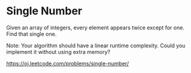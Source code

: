 # Single Number

Given an array of integers, every element appears twice except for one. Find that single one.

Note:
Your algorithm should have a linear runtime complexity. Could you implement it without using extra memory?

<https://oj.leetcode.com/problems/single-number/>
